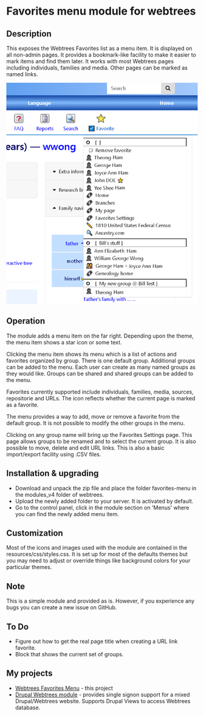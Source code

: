 Favorites menu module for webtrees
==================================

Description
------------
This exposes the Webtrees Favorites list as a menu item. It is displayed on all non-admin pages. 
It provides a bookmark-like facility to make it easier to mark items and find them later. 
It works with most Webtrees pages including individuals, families and media. Other
pages can be marked as named links.

![Sample menu](docs/images/sample.png "Sample menu")

Operation
---------
The module adds a menu item on the far right. Depending upon the theme, the menu item
shows a star icon or some text. 

Clicking the menu item shows its menu which is a list of actions and favorites organized by group. 
There is one default group. Additional groups can be added to the menu.
Each user can create as many named groups as they would like. 
Groups can be shared and shared groups can be added to the menu. 

Favorites currently supported include individuals, families, media, sources, repositorie and URLs. 
The icon reflects whether the current page is marked as a favorite. 

The menu provides a way to add, move or remove a favorite from the default group. 
It is not possible to modify the other groups in the menu. 

Clicking on any group name will bring up the Favorites Settings page. 
This page allows groups to be renamed and to select the current group. 
It is also possible to move, delete and edit URL links. 
This is also a basic import/export facility using .CSV files. 

Installation & upgrading
------------------------
* Download and unpack the zip file and place the folder favorites-menu in the modules_v4 folder of webtrees.
* Upload the newly added folder to your server. It is activated by default.
* Go to the control panel, click in the module section on 'Menus' where you can find the newly added menu item.

Customization
-------------
Most of the icons and images used with the module are contained in the resources/css/styles.css. 
It is set up for most of the defaults themes but you may need to adjust or override 
things like background colors for your particular themes. 


Note
----
This is a simple module and provided as is. However, if you experience any bugs you can create a new issue on GitHub.

To Do
-----
* Figure out how to get the real page title when creating a URL link favorite. 
* Block that shows the current set of groups.

My projects
-----------
* [Webtrees Favorites Menu](https://github.com/bwong789/webtrees-favorites-menu) - this project
* [Drupal Webtrees module](https://www.drupal.org/project/webtrees) - provides single signon support for a mixed Drupal/Webtrees website. Supports Drupal Views to access Webtrees database. 

